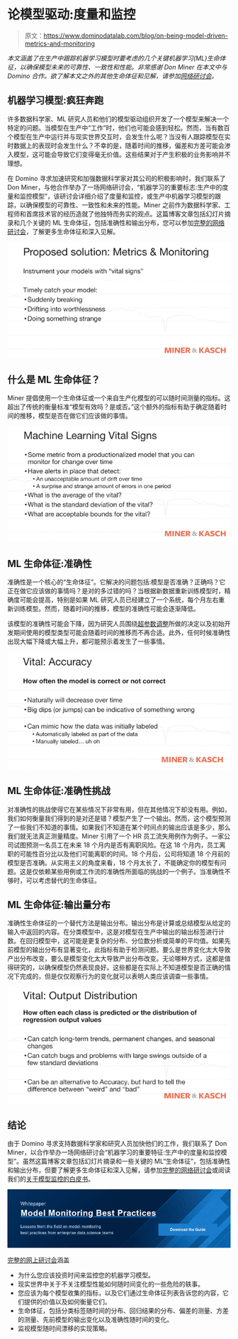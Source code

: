 # 论模型驱动:度量和监控

> 原文：<https://www.dominodatalab.com/blog/on-being-model-driven-metrics-and-monitoring>

*本文涵盖了在生产中跟踪机器学习模型时要考虑的几个关键机器学习(ML)生命体征，以确保模型未来的可靠性、一致性和性能。非常感谢 Don Miner 在本文中与 Domino 合作。欲了解本文之外的其他生命体征和见解，请参加[网络研讨会](https://www.brighttalk.com/webcast/17563/373152)。*

## 机器学习模型:疯狂奔跑

许多数据科学家、ML 研究人员和他们的模型驱动组织开发了一个模型来解决一个特定的问题。当模型在生产中“工作”时，他们也可能会感到轻松。然而，当有数百个模型在生产中运行并与现实世界交互时，会发生什么呢？当没有人跟踪模型在实时数据上的表现时会发生什么？不幸的是，随着时间的推移，偏差和方差可能会渗入模型，这可能会导致它们变得毫无价值。这些结果对于产生积极的业务影响并不理想。

在 Domino 寻求加速研究和加强数据科学家对其公司的积极影响时，我们联系了 Don Miner，与他合作举办了一场网络研讨会，“机器学习的重要标志:生产中的度量和监控模型”，该研讨会详细介绍了度量和监控，或生产中机器学习模型的跟踪，以确保模型的可靠性、一致性和未来的性能。Miner 之前作为数据科学家、工程师和首席技术官的经历造就了他独特而务实的观点。这篇博客文章包括幻灯片摘录和几个关键的 ML 生命体征，包括准确性和输出分布，您可以参加[完整的网络研讨会](https://www.brighttalk.com/webcast/17563/373152)，了解更多生命体征和深入见解。

![Proposed solutions: Metrics & Monitoring](img/b629ac09fb6115be15971cc64abd90ed.png)

## 什么是 ML 生命体征？

Miner 提倡使用一个生命体征或一个来自生产化模型的可以随时间测量的指标。这超出了传统的衡量标准“模型有效吗？是或否。”这个额外的指标有助于确定随着时间的推移，模型是否在做它们应该做的事情。

![Machine Learning Vital Signs](img/dea3992a9ca859a0da332598ef866817.png)

## ML 生命体征:准确性

准确性是一个核心的“生命体征”。它解决的问题包括:模型是否准确？正确吗？它正在做它应该做的事情吗？是对的多过错的吗？当根据新数据重新训练模型时，精确度可能会提高，特别是如果 ML 研究人员已经建立了一个系统，每个月左右重新训练模型。然而，随着时间的推移，模型的准确性可能会逐渐降低。

该模型的准确性可能会下降，因为研究人员围绕[超参数调整](https://www.dominodatalab.com/blog/hyperopt-bayesian-hyperparameter-optimization)所做的决定以及初始开发期间使用的模型类型可能会随着时间的推移而不再合适。此外，任何时候准确性出现大幅下降或大幅上升，都可能预示着发生了一些事情。

![ML Vital Signs: Accuracy](img/47d875e3fdd615d0f584d04941de2802.png)

## ML 生命体征:准确性挑战

对准确性的挑战使得它在某些情况下非常有用，但在其他情况下却没有用。例如，我们如何衡量我们得到的是对还是错？模型产生了一个输出。然而，这个模型预测了一些我们不知道的事情。如果我们不知道在某个时间点的输出应该是多少，那么我们就无法真正测量精度。Miner 引用了一个 HR 员工流失用例作为例子。一家公司试图预测一名员工在未来 18 个月内是否有离职风险。在这 18 个月内，员工离职的可能性百分比以及他们可能离职的时间。18 个月后，公司将知道 18 个月前的模型是否准确。从实用主义的角度来看，18 个月太长了，不能确定你的模型有问题。这是仅依赖某些用例或工作流的准确性所面临的挑战的一个例子。当准确性不够时，可以考虑替代的生命体征。

## ML 生命体征:输出量分布

准确性生命体征的一个替代方法是输出分布。输出分布是计算或总结模型从给定的输入中返回的内容。在分类模型中，这是对模型在生产中输出的输出标签进行计数。在回归模型中，这可能是更复杂的分布、分位数分析或简单的平均值。如果先前模型的输出分布有显著变化，此指标有助于检测问题。要么是世界变化太大导致产出分布改变，要么是模型变化太大导致产出分布改变。无论哪种方式，这都是值得研究的，以确保模型仍然表现良好。这些都是在实际上不知道模型是否正确的情况下完成的，但是仅仅观察行为的变化就可以表明人类应该调查一些事情。

![Vital: Output Distribution](img/9db2e9626f98aaa9cd702c9ce131e7a3.png)

## 结论

由于 Domino 寻求支持数据科学家和研究人员加快他们的工作，我们联系了 Don Miner，以合作举办一场网络研讨会“机器学习的重要特征:生产中的度量和监控模型”。虽然这篇博客文章包括幻灯片摘录和一些关键的 ML“生命体征”，包括准确性和输出分布，但要了解更多生命体征和深入见解，请参加[完整的网络研讨会](https://www.brighttalk.com/webcast/17563/373152)或阅读我们的[关于模型监控的白皮书](https://www.dominodatalab.com/resources/model-monitoring-best-practices/)。

[![Whitepaper  Model Monitoring Best Practices  Lessons from the field on model monitoring best practices from enterprise data science teams Download the Guide](img/414aad7e757b2a664450d1bf16e750a9.png)](https://cta-redirect.hubspot.com/cta/redirect/6816846/4534b356-6ccc-47e8-bb13-4686e76b4e5a) 

[完整的网上研讨会](https://www.brighttalk.com/webcast/17563/373152)涵盖

*   为什么您应该投资时间来监控您的机器学习模型。
*   现实世界中关于不关注模型性能如何随时间变化的一些危险的轶事。
*   您应该为每个模型收集的指标，以及它们通过生命体征列表告诉您的内容，它们提供的价值以及如何衡量它们。
*   生命体征，包括分类标签随时间的分布、回归结果的分布、偏差的测量、方差的测量、先前模型的输出变化以及准确性随时间的变化。
*   监视模型随时间漂移的实现策略。